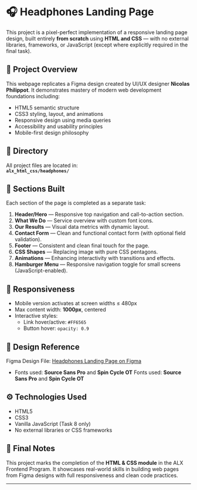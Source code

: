 # 🎧 Headphones Landing Page

This project is a pixel-perfect implementation of a responsive landing page design, built entirely **from scratch** using **HTML and CSS** — with no external libraries, frameworks, or JavaScript (except where explicitly required in the final task).

## 🧠 Project Overview

This webpage replicates a Figma design created by UI/UX designer **Nicolas Philippot**. It demonstrates mastery of modern web development foundations including:

- HTML5 semantic structure
- CSS3 styling, layout, and animations
- Responsive design using media queries
- Accessibility and usability principles
- Mobile-first design philosophy

## 📁 Directory

All project files are located in:  
**`alx_html_css/headphones/`**

## 🧩 Sections Built

Each section of the page is completed as a separate task:

1. **Header/Hero** — Responsive top navigation and call-to-action section.
2. **What We Do** — Service overview with custom font icons.
3. **Our Results** — Visual data metrics with dynamic layout.
4. **Contact Form** — Clean and functional contact form (with optional field validation).
5. **Footer** — Consistent and clean final touch for the page.
6. **CSS Shapes** — Replacing image with pure CSS pentagons.
7. **Animations** — Enhancing interactivity with transitions and effects.
8. **Hamburger Menu** — Responsive navigation toggle for small screens (JavaScript-enabled).

## 📱 Responsiveness

- Mobile version activates at screen widths ≤ 480px
- Max content width: **1000px**, centered
- Interactive styles:
  - Link hover/active: `#FF6565`
  - Button hover: `opacity: 0.9`

## 🎨 Design Reference

Figma Design File: [Headphones Landing Page on Figma]()
- Fonts used: **Source Sans Pro** and **Spin Cycle OT** 
Fonts used: **Source Sans Pro** and **Spin Cycle OT**

## ⚙️ Technologies Used

- HTML5
- CSS3
- Vanilla JavaScript (Task 8 only)
- No external libraries or CSS frameworks

## 🏁 Final Notes

This project marks the completion of the **HTML & CSS module** in the ALX Frontend Program. It showcases real-world skills in building web pages from Figma designs with full responsiveness and clean code practices.

---
